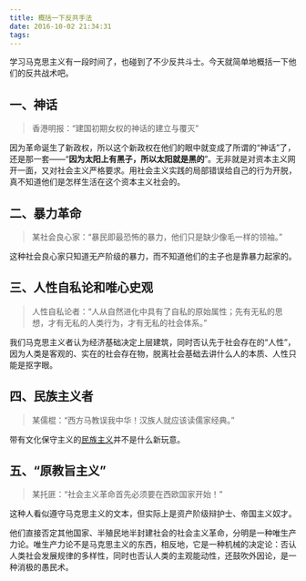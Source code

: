 ```yaml
---
title: 概括一下反共手法
date: 2016-10-02 21:34:31
tags:
---
```


学习马克思主义有一段时间了，也碰到了不少反共斗士。今天就简单地概括一下他们的反共战术吧。

## 一、神话 ##

> 香港明报：“建国初期女权的神话的建立与覆灭”

因为革命诞生了新政权，所以这个新政权在他们的眼中就变成了所谓的“神话”了，还是那一套——“**因为太阳上有黑子，所以太阳就是黑的**”。无非就是对资本主义网开一面，又对社会主义严格要求。用社会主义实践的局部错误给自己的行为开脱，真不知道他们是怎样生活在这个资本主义社会的。

## 二、暴力革命 ##

> 某社会良心家：“暴民即最恐怖的暴力，他们只是缺少像毛一样的领袖。”

这种社会良心家只知道无产阶级的暴力，而不知道他们的主子也是靠暴力起家的。

## 三、人性自私论和唯心史观 ##

> 人性自私论者：“人从自然进化中具有了自私的原始属性；先有无私的思想，才有无私的人类行为，才有无私的社会体系。”

我们马克思主义者认为经济基础决定上层建筑，同时否认先于社会存在的“人性”，因为人类是客观的、实在的社会存在物，脱离社会基础去讲什么人的本质、人性只能是抠字眼。

## 四、民族主义者 ##

> 某儒棍：“西方马教误我中华！汉族人就应该读儒家经典。”

带有文化保守主义的[民族主义](/2016/关于民族主义/)并不是什么新玩意。

## 五、“原教旨主义” ##

> 某托匪：“社会主义革命首先必须要在西欧国家开始！”

这种人看似遵守马克思主义的文本，但实际上是资产阶级辩护士、帝国主义奴才。

他们直接否定其他国家、半殖民地半封建社会的社会主义革命，分明是一种唯生产力论。唯生产力论不是马克思主义的东西，相反地，它是一种机械的决定论：否认人类社会发展规律的多样性，同时也否认人类的主观能动性，还鼓吹外因论，是一种消极的愚民术。

